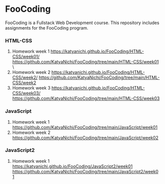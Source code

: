 # FooCoding 
FooCoding is a Fullstack Web Development course. This repository includes assignments for the FooCoding program.

### HTML-CSS
1. Homework week 1 https://katyanichi.github.io/FooCoding/HTML-CSS/week01/ https://github.com/KatyaNichi/FooCoding/tree/main/HTML-CSS/week01 \
2. Homework week 2 https://katyanichi.github.io/FooCoding/HTML-CSS/week2/ https://github.com/KatyaNichi/FooCoding/tree/main/HTML-CSS/week2 
3. Homework week 3 https://katyanichi.github.io/FooCoding/HTML-CSS/week03/ https://github.com/KatyaNichi/FooCoding/tree/main/HTML-CSS/week03

### JavaScript
1. Homework week 1 https://github.com/KatyaNichi/FooCoding/tree/main/JavaScript/week01  
2. Homework week 2 https://github.com/KatyaNichi/FooCoding/tree/main/JavaScript/week02

### JavaScript2
1. Homework week 1  https://katyanichi.github.io/FooCoding/JavaScript2/week01 https://github.com/KatyaNichi/FooCoding/tree/main/JavaScript2/week01

 

